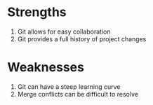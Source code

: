 # Strengths
1. Git allows for easy collaboration
2. Git provides a full history of project changes
# Weaknesses
1. Git can have a steep learning curve
2. Merge conflicts can be difficult to resolve